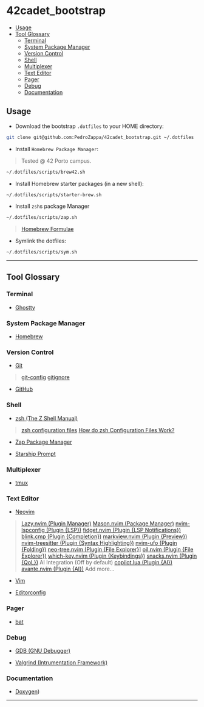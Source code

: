 # 42cadet_bootstrap

<!-- mtoc-start -->

* [Usage](#usage)
* [Tool Glossary](#tool-glossary)
  * [Terminal](#terminal)
  * [System Package Manager](#system-package-manager)
  * [Version Control](#version-control)
  * [Shell](#shell)
  * [Multiplexer](#multiplexer)
  * [Text Editor](#text-editor)
  * [Pager](#pager)
  * [Debug](#debug)
  * [Documentation](#documentation)

<!-- mtoc-end -->

## Usage

* Download the bootstrap `.dotfiles` to your HOME directory:

```sh
git clone git@github.com:PedroZappa/42cadet_bootstrap.git ~/.dotfiles

```

* Install `Homebrew Package Manager`:

> Tested @ 42 Porto campus.

```sh
~/.dotfiles/scripts/brew42.sh
```

* Install Homebrew starter packages (in a new shell):

```sh
~/.dotfiles/scripts/starter-brew.sh
```

* Install `zsh`s package Manager

```sh
~/.dotfiles/scripts/zap.sh
```

> [Homebrew Formulae](https://formulae.brew.sh/)

* Symlink the dotfiles:

```sh
~/.dotfiles/scripts/sym.sh
```

____

## Tool Glossary

### Terminal

* [Ghostty](https://ghostty.org/)

### System Package Manager

* [Homebrew](https://brew.sh/)

### Version Control

* [Git](https://git-scm.com/)

> [git-config](https://git-scm.com/docs/git-config)
> [gitignore](https://git-scm.com/docs/gitignore)

* [GitHub](https://github.com/)

### Shell

* [zsh (The Z Shell Manual)](https://zsh-manual.netlify.app/the-z-shell-manual)

> [zsh configuration files](https://www.baeldung.com/linux/zsh-configuration-files)
> [How do zsh Configuration Files Work?](https://www.freecodecamp.org/news/how-do-zsh-configuration-files-work/)

* [Zap Package Manager](https://www.zapzsh.com/)

* [Starship Prompt](https://starship.rs/)

### Multiplexer

* [tmux](https://tmux.github.io/)

### Text Editor

* [Neovim](https://neovim.io/)

> [Lazy.nvim (Plugin Manager)](https://github.com/folke/lazy.nvim)
> [Mason.nvim (Package Manager)](https://github.com/williamboman/mason.nvim)
> [nvim-lspconfig (Plugin {LSP})](https://github.com/neovim/nvim-lspconfig)
> [fidget.nvim (Plugin {LSP Notifications})](https://github.com/j-hui/fidget.nvim)
> [blink.cmp (Plugin {Completion})](https://github.com/Saghen/blink.cmp)
> [markview.nvim (Plugin {Preview})](https://github.com/OXY2DEV/markview.nvim)
> [nvim-treesitter (Plugin {Syntax Highlighting})](https://github.com/nvim-treesitter/nvim-treesitter)
> [nvim-ufo (Plugin {Folding})](https://github.com/kevinhwang91/nvim-ufo)
> [neo-tree.nvim (Plugin {File Explorer}](https://github.com/nvim-neo-tree/neo-tree.nvim)]
> [oil.nvim (Plugin {File Explorer})](https://github.com/stevearc/oil.nvim)
> [which-key.nvim (Plugin {Keybindings})](https://github.com/folke/which-key.nvim)
> [snacks.nvim (Plugin {QoL})](https://github.com/folke/snacks.nvim)
> AI Integration (Off by default)
> [copilot.lua (Plugin {AI})](https://github.com/zbirenbaum/copilot.lua)
> [avante.nvim (Plugin {AI})](https://github.com/yetone/avante.nvim)
> Add more...

* [Vim](https://www.vim.org/)

* [Editorconfig](https://editorconfig.org/)

### Pager

* [bat](https://github.com/sharkdp/bat)

### Debug

* [GDB (GNU Debugger)](https://sourceware.org/gdb/current/onlinedocs/gdb)

* [Valgrind (Intrumentation Framework)](https://valgrind.org/)

### Documentation

* [Doxygen](https://www.doxygen.nl/))

____
